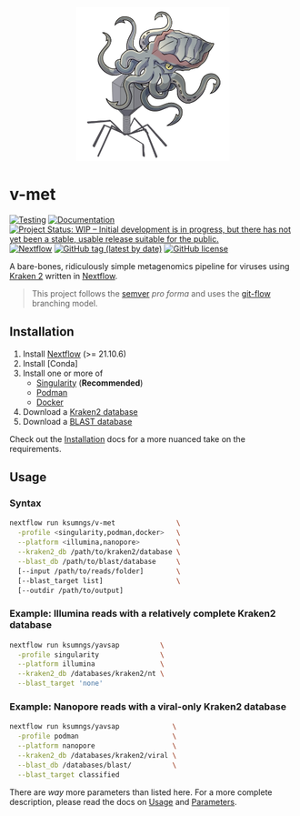<!-- markdownlint-disable -->
<p align="center">
    <img src="assets/v-met_logo.svg" alt="logo" width="270">
</p>

# v-met

[![Testing](https://github.com/ksumngs/v-met/actions/workflows/ci.yml/badge.svg?branch=master)](https://github.com/ksumngs/v-met/actions/workflows/ci.yml)
[![Documentation](https://img.shields.io/badge/docs-stable-blue.svg)](https://ksumngs.github.io/v-met)
[![Project Status: WIP – Initial development is in progress, but there has not yet been a stable, usable release suitable for the public.](https://www.repostatus.org/badges/latest/wip.svg)](https://www.repostatus.org/#wip)
[![Nextflow](https://img.shields.io/badge/nextflow%20DSL2-%E2%89%A521.10.6-23aa62.svg?labelColor=000000)](https://www.nextflow.io/)
[![GitHub tag (latest by date)](https://img.shields.io/github/v/tag/ksumngs/v-met?label=version)](https://github.com/ksumngs/v-met/blob/master/CHANGELOG.md)
[![GitHub license](https://img.shields.io/github/license/ksumngs/v-met)](https://github.com/ksumngs/v-met/blob/master/LICENSE)

<!-- markdownlint-enable -->

A bare-bones, ridiculously simple metagenomics pipeline for viruses using
[Kraken 2] written in [Nextflow].

> This project follows the [semver] _pro forma_ and uses the [git-flow]
> branching model.

## Installation

1. Install [Nextflow] (>= 21.10.6)
2. Install [Conda]
3. Install one or more of
   - [Singularity] (**Recommended**)
   - [Podman]
   - [Docker]
4. Download a [Kraken2 database]
5. Download a [BLAST database]

Check out the [Installation] docs for a more nuanced take on the requirements.

## Usage

### Syntax

```bash
nextflow run ksumngs/v-met               \
  -profile <singularity,podman,docker>   \
  --platform <illumina,nanopore>         \
  --kraken2_db /path/to/kraken2/database \
  --blast_db /path/to/blast/database     \
  [--input /path/to/reads/folder]        \
  [--blast_target list]                  \
  [--outdir /path/to/output]
```

### Example: Illumina reads with a relatively complete Kraken2 database

```bash
nextflow run ksumngs/yavsap          \
  -profile singularity               \
  --platform illumina                \
  --kraken2_db /databases/kraken2/nt \
  --blast_target 'none'
```

### Example: Nanopore reads with a viral-only Kraken2 database

```bash
nextflow run ksumngs/yavsap             \
  -profile podman                       \
  --platform nanopore                   \
  --kraken2_db /databases/kraken2/viral \
  --blast_db /databases/blast/          \
  --blast_target classified
```

There are _way_ more parameters than listed here. For a more complete
description, please read the docs on [Usage] and [Parameters].

[blast database]: https://www.ncbi.nlm.nih.gov/books/NBK569850/
[docker]: https://docs.docker.com/engine/installation
[git-flow]: https://nvie.com/posts/a-successful-git-branching-model
[installation]: https://ksumngs.github.io/v-met/install
[kraken 2]: https://github.com/DerrickWood/kraken2
[kraken2 database]: https://github.com/DerrickWood/kraken2/wiki/Manual#custom-databases
[nextflow]: https://nextflow.io
[parameters]: https://ksumngs.github.io/v-met/parameters
[podman]: https://podman.io
[semver]: https://semver.org
[singularity]: https://www.sylabs.io/guides/3.8/user-guide
[usage]: https://ksumngs.github.io/v-met/usage
